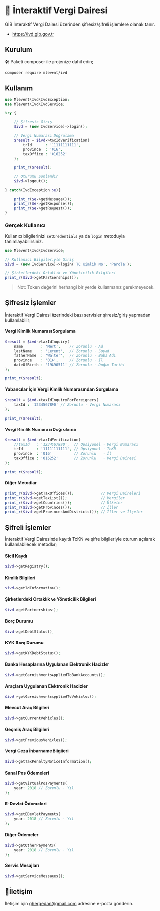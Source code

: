# 💸 İnteraktif Vergi Dairesi

GİB İnteraktif Vergi Dairesi üzerinden şifresiz/şifreli işlemlere olanak tanır.

-   https://ivd.gib.gov.tr

## Kurulum

🛠️ Paketi composer ile projenize dahil edin;

```bash
composer require mlevent/ivd
```

## Kullanım

```php
use Mlevent\Ivd\IvdException;
use Mlevent\Ivd\IvdService;

try {

    // Şifresiz Giriş
    $ivd = (new IvdService)->login();

    // Vergi Numarası Doğrulama
    $result = $ivd->taxIdVerification(
        trId      : '11111111111',
        province  : '016',
        taxOffice : '016252'
    );

    print_r($result);

    // Oturumu Sonlandır
    $ivd->logout();

} catch(IvdException $e){

    print_r($e->getMessage());
    print_r($e->getResponse());
    print_r($e->getRequest());
}
```

### Gerçek Kullanıcı

Kullanıcı bilgilerinizi `setCredentials` ya da `login` metoduyla tanımlayabilirsiniz.

```php
use Mlevent\Ivd\IvdService;

// Kullanıcı Bilgileriyle Giriş
$ivd = (new IvdService)->login('TC Kimlik No', 'Parola');

// Şirketlerdeki Ortaklık ve Yöneticilik Bilgileri
print_r($ivd->getPartnerships());
```

> Not: Token değerini herhangi bir yerde kullanmanız gerekmeyecek.

## Şifresiz İşlemler

İnteraktif Vergi Dairesi üzerindeki bazı servisler şifresiz/giriş yapmadan kullanılabilir;

#### Vergi Kimlik Numarası Sorgulama

```php
$result = $ivd->taxIdInquiry(
    name        : 'Mert',    // Zorunlu · Ad
    lastName    : 'Levent',  // Zorunlu · Soyad
    fatherName  : 'Walter',  // Zorunlu · Baba Adı
    province    : '016',     // Zorunlu · İl
    dateOfBirth : '19890511' // Zorunlu · Doğum Tarihi
);

print_r($result);
```

#### Yabancılar İçin Vergi Kimlik Numarasından Sorgulama

```php
$result = $ivd->taxIdInquiryForForeigners(
    taxId : '1234567890' // Zorunlu · Vergi Numarası
);

print_r($result);
```

#### Vergi Kimlik Numarası Doğrulama

```php
$result = $ivd->taxIdVerification(
    //taxId   : '1234567890',  // Opsiyonel · Vergi Numarası
    trId      : '11111111111', // Opsiyonel · TcKN
    province  : '016',         // Zorunlu   · İl
    taxOffice : '016252'       // Zorunlu   · Vergi Dairesi
);

print_r($result);
```

#### Diğer Metodlar

```php
print_r($ivd->getTaxOffices());            // Vergi Daireleri
print_r($ivd->getTaxList());               // Vergiler
print_r($ivd->getCountries());             // Ülkeler
print_r($ivd->getProvinces());             // İller
print_r($ivd->getProvincesAndDistricts()); // İller ve İlçeler
```

## Şifreli İşlemler

İnteraktif Vergi Dairesinde kayıtlı TcKN ve şifre bilgileriyle oturum açılarak kullanılabilecek metodlar;

#### Sicil Kaydı

```php
$ivd->getRegistry();
```

#### Kimlik Bilgileri

```php
$ivd->getIdInformation();
```

#### Şirketlerdeki Ortaklık ve Yöneticilik Bilgileri

```php
$ivd->getPartnerships();
```

#### Borç Durumu

```php
$ivd->getDebtStatus();
```

#### KYK Borç Durumu

```php
$ivd->getKYKDebtStatus();
```

#### Banka Hesaplarına Uygulanan Elektronik Hacizler

```php
$ivd->getGarnishmentsAppliedToBankAccounts();
```

#### Araçlara Uygulanan Elektronik Hacizler

```php
$ivd->getGarnishmentsAppliedToVehicles();
```

#### Mevcut Araç Bilgileri

```php
$ivd->getCurrentVehicles();
```

#### Geçmiş Araç Bilgileri

```php
$ivd->getPreviousVehicles();
```

#### Vergi Ceza İhbarname Bilgileri

```php
$ivd->getTaxPenaltyNoticeInformation();
```

#### Sanal Pos Ödemeleri

```php
$ivd->getVirtualPosPayments(
    year: 2018 // Zorunlu · Yıl
);
```

#### E-Devlet Ödemeleri

```php
$ivd->getEDevletPayments(
    year: 2018 // Zorunlu · Yıl
);
```

#### Diğer Ödemeler

```php
$ivd->getOtherPayments(
    year: 2018 // Zorunlu · Yıl
);
```

#### Servis Mesajları

```php
$ivd->getServiceMessages();
```

## 📧İletişim

İletişim için ghergedan@gmail.com adresine e-posta gönderin.
